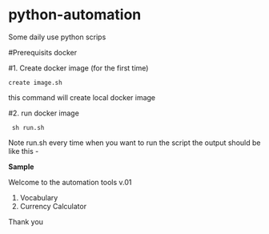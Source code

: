 # python-automation
Some daily use python scrips

#Prerequisits
docker

#1. Create docker image (for the first time) 

<code>create image.sh</code>

this command will create local docker image 

#2. run docker image 

<code> sh run.sh </code>

Note run.sh every time when you want to run the script the output should be like this -

<b>Sample</b>

Welcome to the automation tools v.01 </br>
1. Vocabulary </br>
2. Currency Calculator </br>

Thank you
